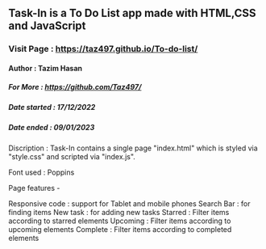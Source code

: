 ## Task-In is a To Do List app made with HTML,CSS and JavaScript

### Visit Page : https://taz497.github.io/To-do-list/

#### Author : Tazim Hasan

##### For More : https://github.com/Taz497/

##### Date started : 17/12/2022

##### Date ended : 09/01/2023

Discription : Task-In contains a single page "index.html" which is styled via "style.css" and scripted via "index.js".

Font used : Poppins

Page features -

Responsive code : support for Tablet and mobile phones
Search Bar : for finding items
New task : for adding new tasks
Starred : Filter items according to starred elements
Upcoming : Filter items according to upcoming elements
Complete : Filter items according to completed elements

